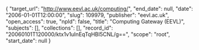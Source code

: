 {
  "target_url": "http://www.eevl.ac.uk/computing/", 
  "end_date": null, 
  "date": "2006-01-01T12:00:00", 
  "slug": 109979, 
  "publisher": "eevl.ac.uk", 
  "open_access": true, 
  "npld": false, 
  "title": "Computing Gateway (EEVL)", 
  "subjects": [], 
  "collections": [], 
  "record_id": "20060101T120000/ktx1v1uInEqTqHBl5CNL/g==", 
  "scope": "root", 
  "start_date": null
}

